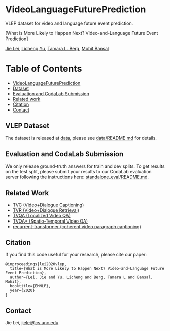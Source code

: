 VideoLanguageFuturePrediction
===
VLEP dataset for video and language future event prediction. 

\[What is More Likely to Happen Next? Video-and-Language Future Event Prediction\]

[Jie Lei](http://www.cs.unc.edu/~jielei/), [Licheng Yu](http://www.cs.unc.edu/~licheng/),
[Tamara L. Berg](http://tamaraberg.com/), [Mohit Bansal](http://www.cs.unc.edu/~mbansal/)


Table of Contents
=================

  * [VideoLanguageFuturePrediction](#videolanguagefutureprediction)
  * [Dataset](#vlep-dataset)
  * [Evaluation and CodaLab Submission](#evaluation-and-codalab-submission)
  * [Related work](#related-work)
  * [Citation](#citation)
  * [Contact](#contact)


## VLEP Dataset
The dataset is released at [data](data), please see [data/README.md](data/README.md) for details. 


## Evaluation and CodaLab Submission

We only release ground-truth answers for train and dev splits. To get results on the test split, 
please submit your results to our CodaLab evaluation server following the instructions here:
[standalone_eval/README.md](standalone_eval/README.md).



## Related Work
- [TVC (Video+Dialogue Captioning)](https://github.com/jayleicn/TVCaption) 
- [TVR (Video+Dialogue Retrieval)](https://github.com/jayleicn/TVRetrieval) 
- [TVQA (Localized Video QA)](https://github.com/jayleicn/TVQA)
- [TVQA+ (Spatio-Temporal Video QA)](https://github.com/jayleicn/TVQAplus)
- [recurrent-transformer (coherent video paragraph captioning)](https://github.com/jayleicn/recurrent-transformer)


## Citation
If you find this code useful for your research, please cite our paper:
```
@inproceedings{lei2020vlep,
  title={What is More Likely to Happen Next? Video-and-Language Future Event Prediction},
  author={Lei, Jie and Yu, Licheng and Berg, Tamara L and Bansal, Mohit},
  booktitle={EMNLP},
  year={2020}
}
```

## Contact
Jie Lei, jielei@cs.unc.edu
